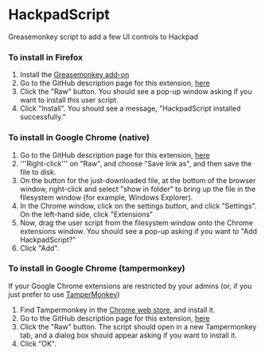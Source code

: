 HackpadScript
=============

Greasemonkey script to add a few UI controls to Hackpad


### To install in Firefox

1.  Install the [Greasemonkey add-on](https://addons.mozilla.org/en-US/firefox/addon/greasemonkey/)
2.  Go to the GitHub description page for this extension,
    [here](https://github.com/Klortho/HackpadScript/blob/master/HackpadScript.user.js)
3.  Click the "Raw" button.  You should see a pop-up window asking if you want to install this
    user script.
4.  Click "Install".  You should see a message, "HackpadScript installed successfully."

### To install in Google Chrome (native)

1.  Go to the GitHub description page for this extension,
    [here](https://github.com/Klortho/HackpadScript/blob/master/HackpadScript.user.js)
2.  '''Right-click''' on "Raw", and choose "Save link as", and then save the file to disk.
3.  On the button for the just-downloaded file, at the bottom of the browser window,
    right-click and select "show in folder" to bring up the file in the filesystem window (for
    example, Windows Explorer).
4.  In the Chrome window, click on the settings button, and click "Settings".  On the left-hand
    side, click "Extensions"
5.  Now, drag the user script from the filesystem window onto the Chrome extensions window.
    You should see a pop-up asking if you want to "Add HackpadScript?"
6.  Click "Add".

### To install in Google Chrome (tampermonkey)

If your Google Chrome extensions are restricted by your admins (or, if you just prefer
to use [TamperMonkey](https://chrome.google.com/webstore/detail/tampermonkey/dhdgffkkebhmkfjojejmpbldmpobfkfo?hl=en))

1.  Find Tampermonkey in the [Chrome web store](https://chrome.google.com/webstore),
    and install it.
2.  Go to the GitHub description page for this extension,
    [here](https://github.com/Klortho/HackpadScript/blob/master/HackpadScript.user.js)
3.  Click the "Raw" button.  The script should open in a new Tampermonkey tab, and a dialog box
    should appear asking if you want to install it.
4.  Click "OK".

